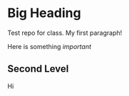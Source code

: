 # Big Heading
Test repo for class. My first paragraph!

Here is something *important*

## Second Level 

Hi

